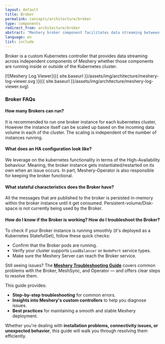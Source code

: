 ```yaml
---
layout: default
title: Broker
permalink: concepts/architecture/broker
type: components
redirect_from: architecture/broker
abstract: "Meshery broker component facilitates data streaming between kubernetes cluster components and outside world."
language: en
list: include
---
```


Broker is a custom Kubernetes controller that provides data streaming across independent components of Meshery whether those components are running inside or outside of the Kubernetes cluster.

[![Meshery Log Viewer]({{ site.baseurl }}/assets/img/architecture/meshery-log-viewer.svg
)]({{ site.baseurl }}/assets/img/architecture/meshery-log-viewer.svg)

### Broker FAQs

#### How many Brokers can run?
It is recommended to run one broker instance for each kubernetes cluster, However the instance itself can be scaled up based on the incoming data volume in each of the cluster. The scaling is independent of the number of instances running.

#### What does an HA configuration look like?
We leverage on the kubernetes functionality in terms of the High-Availability behaviour. Meaning, the broker instance gets instantiated/restarted on its own when an issue occurs. In part, Meshery-Operator is also responsible for keeping the broker functional.

#### What stateful characteristics does the Broker have?
All the messages that are published to the broker is persisted in-memory within the broker instance until it get consumed. Persistent-volume/Disk-space is not currently being used by the Broker.

#### How do I know if the Broker is working? How do I troubleshoot the Broker?
To check if your Broker instance is running smoothly (it's deployed as a Kubernetes StatefulSet), follow these quick checks:

- Confirm that the Broker pods are running.
- Verify your cluster supports `LoadBalancer` or `NodePort` service types.
- Make sure the Meshery Server can reach the Broker service.

Still seeing issues? The **[Meshery Troubleshooting Guide](https://docs.meshery.io/guides/troubleshooting/meshery-operator-meshsync)** covers common problems with the Broker, MeshSync, and Operator — and offers clear steps to resolve them.


This guide provides:  
- **Step-by-step troubleshooting** for common errors.  
- **Insights into Meshery's custom controllers** to help you diagnose issues.  
- **Best practices** for maintaining a smooth and stable Meshery deployment.  

Whether you're dealing with **installation problems, connectivity issues, or unexpected behavior**, this guide will walk you through resolving them efficiently.
